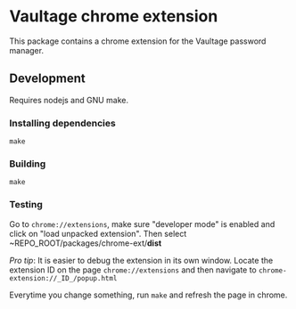 Vaultage chrome extension
=========================

This package contains a chrome extension for the Vaultage password manager.

## Development

Requires nodejs and GNU make.

### Installing dependencies

`make`

### Building

`make`

### Testing

Go to `chrome://extensions`, make sure "developer mode" is enabled
and click on "load unpacked extension". 
Then select ~REPO_ROOT/packages/chrome-ext/**dist**

*Pro tip*: It is easier to debug the extension in its own window.
Locate the extension ID on the page `chrome://extensions` and then
navigate to `chrome-extension://_ID_/popup.html`

Everytime you change something, run `make` and refresh the page in chrome.
